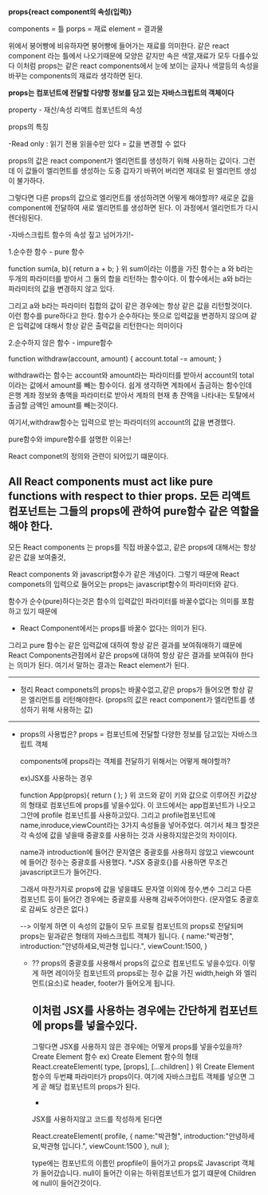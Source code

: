  **props{react component의 속성(입력)}**

 components = 틀
 porps = 재료
 element = 결과물
  
  위에서 붕어빵에 비유하자면 붕어빵에 들어가는 재료를 의미한다.
  같은 react component 라는 틀에서 나오기때문에 모양은 같지만 속은 색깔,재료가 모두 다를수있다
  이처럼 props는 같은 react components에서 눈에 보이는 글자나 색깔등의 속성을 바꾸는 components의 재료라 생각하면 된다.

  **props는 컴포넌트에 전달할 다양항 정보를 담고 있는 자바스크립트의 객체이다**
  
  property - 재산/속성
  리액트 컴포넌트의 속성



props의 특징

-Read only : 읽기 전용
 읽을수만 있다 = 값을 변경할 수 없다

 props의 값은 react component가 엘리먼트를 생성하기 위해 사용하는 값이다.
 그런데 이 값들이 엘리먼트를 생성하는 도중 갑자기 바뀌어 버리면 제대로 된 엘리먼트 생성이 불가하다.

 그렇다면 다른 props의 값으로 엘리먼트를 생성하려면 어떻게 해야할까?
 새로운 값을 component에 전달하여 새로 엘리먼트를 생성하면 된다.
 이 과정에서 엘리먼트가 다시 렌더링된다.

 -자바스크립트 함수의 속성 짚고 넘어가기!-

 1.순수한 함수 - pure 함수

 function sum(a, b){
    return a + b;
 }
 위 sum이라는 이름을 가진 함수는 a 와 b라는 두개의 파라미터를 받아서 그 둘의 합을 리턴하는 함수이다.
 이 함수에서는 a와 b라는 파라미터의 값을 변경하지 않고 있다.

 그리고 a와 b라는 파라미터 집합의 값이 같은 경우에는 항상 같은 값을 리턴할것이다.
 이런 함수를 pure하다고 한다.
 함수가 순수하다는 뜻으로 입력값을 변경하지 않으며
 같은 입력값에 대해서 항상 같은 출력값을 리턴한다는 의미이다

 2.순수하지 않은 함수 - impure함수

 function withdraw(account, amount) {
    account.total -= amount;
 }

 withdraw라는 함수는 
 account와 amount라는 파라미터를 받아서 account의 total이라는 값에서 amount를 빼는 함수이다.
 쉽게 생각하면 계좌에서 출금하는 함수인데 은행 계좌 정보와 총액을 파라미터로 받아서 
 계좌의 현재 총 잔액을 나타내는 토탈에서 출금할 금액인 amount를 빼는것이다.

여기서,withdraw함수는 입력으로 받는 파라미터의 account의 값을 변경했다.

pure함수와 impure함수를 설명한 이유는!

React componet의 정의와 관련이 되어있기 떄문이다.

All React components must act like pure functions with respect to thier props.
모든 리액트 컴포넌트는 그들의 props에 관하여 pure함수 같은 역할을 해야 한다.
------------------
모든 React components 는 props를 직접 바꿀수없고, 같은 props에 대해서는 항상 같은 값을 보여줄것,

React components 와 javascript함수가 같은 개념이다.
그렇기 때문에 React componets의 입력으로 들어오는 props는 javascript함수의 파라미터와 같다.

함수가 순수(pure)하다는것은 함수의 입력값인 파라미터를 바꿀수없다는 의미를 포함하고 있기 때문에 
* React Component에서는 props를 바꿀수 없다는 의미가 된다.

그리고 pure 함수는 같은 입력값에 대하여 항상 같은 결과를 보여줘애하기 떄문에 
React Components관점에서 같은 props에 대하여 항상 같은 결과를 보여줘야 한다는 의미가 된다.
여기서 말하는 결과는 React element가 된다.

---------------------
- 정리 
  React componets의 props는 바꿀수없고,같은 props가 들어오면 항상 같은 엘리먼트를 리턴해야한다.
  (props의 값은 react component가 엘리먼트를 생성하기 위해 사용하는 값)

---------------------

* props의 사용법은?
  props = 컴포넌트에 전달할 다양한 정보를 담고있는 자바스크립트 객체

  components에 props라는 객체를 전달하기 위해서는 어떻게 해야할까?

  ex)JSX를 사용하는 경우

   function App(props){
    return (
        <Profile 
            name="박관형"
            introduction="안녕하세요,박관형 입니다."
            viewCount={1500}
        />
    );
   }
   위 코드와 같이 키와 값으로 이루어진 키값상의 형태로 컴포넌트에 props를 넣을수있다.
   이 코드에서는 app컴포넌트가 나오고 그안에 profile 컴포넌트를 사용하고있다.
   그리고 profile컴포넌트에 name,inroduce,viewCount라는 3가지 속성들을 넣어주었다.
   여기서 체크 할것은 각 속성에 값을 넣을때 중괄호를 사용하는 것과 사용하지않은것의 차이이다.
   
   name과 introduction에 들어간 문자열은 중괄호를 사용하지 않았고 viewcount에 들어간 정수는 중괄호를 사용했다.
   *JSX 중괄호{}를 사용하면 무조건 javascript코드가 들어간다.

   그래서 마찬가지로 props에 값을 넣을떄도 문자열 이외에 정수,변수 그리고 다른 컴포넌트 등이 들어간 경우에는 중괄호를 사용해 감싸주어야한다.
   (문자열도 중괄호로 감싸도 상관은 없다.)
    
    --> 이렇게 하면 이 속성의 값들이 모두 프로필 컴포넌트의 props로 전달되며 
        props는 밑과같은 형태의 자바스크립트 객체가 됩니다.
        {
            name:"박관형",
            introduction:"안녕하세요,박관형 입니다.",
            viewCount:1500,
        }


  - ?? props의 중괄호를 사용해서 props의 값으로 컴포넌트도 넣을수있다.
    이렇게 하면 레이아웃 컴포넌트의 props로는 정수 값을 가진 width,heigh 와 엘리먼트(요소)로 header, footer가 들어오게 됩니다.

    <!-- function App(props){
        return (
            <Layout
                width={2560}
                height={1440}
                header={
                    <Header title = "관형의 블로그. "/>
                }
                footer={
                    <Footer />
                }
            />
        );
    }  -->

    이처럼 JSX를 사용하는 경우에는 간단하게 컴포넌트에 props를 넣을수있다.
    -
    그렇다면 JSX를 사용하지 않은 경우에는 어떻게 props를 넣을수있을까? 
    Create Element 함수
    ex) Create Element 함수의 형태
    React.createElement(
        type,
        [props],
        [...children]
    )
    위 Create Element함수의 두번쨰 파라미터가 props이다.
    여기에 자바스크립트 객체를 넣으면 그게 곧 해당 컴포넌트의 props가 된다.

    -
    JSX를 사용하지않고 코드를 작성하게 된다면

     React.createElement(
        profile,
        {
             name:"박관형",
            introduction:"안녕하세요,박관형 입니다.",
            viewCount:1500
        },
        null
    );

    type에는 컴포넌트의 이름인 propfile이 들어가고 props로 Javascript 객체가 들어갔습니다.
    null이 들어간 이유는 하위컴포넌트가 없기 떄문에 Children 에 null이 들어간것이다. 












 










 